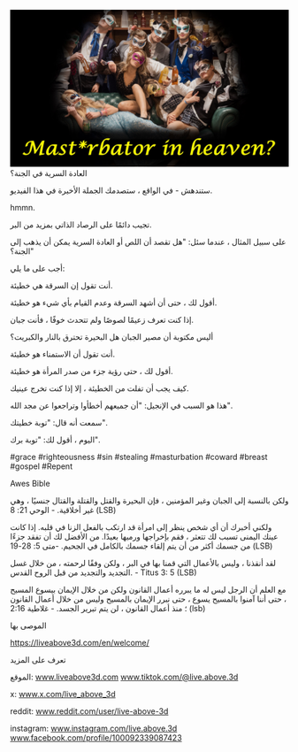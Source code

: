 ![Video cover image](../cover.jpg)
العادة السرية في الجنة؟

ستندهش - في الواقع ، ستصدمك الجملة الأخيرة في هذا الفيديو.

hmmn.

تجيب دائمًا على الرصاد ​​الذاتي بمزيد من البر.

على سبيل المثال ، عندما سئل: "هل تقصد أن اللص أو العادة السرية يمكن أن يذهب إلى الجنة؟"

أجب على ما يلي:

أنت تقول إن السرقة هي خطيئة.

أقول لك ، حتى أن أشهد السرقة وعدم القيام بأي شيء هو خطيئة.

إذا كنت تعرف زعيمًا لصوصًا ولم تتحدث خوفًا ، فأنت جبان.

أليس مكتوبة أن مصير الجبان هل البحيرة تحترق بالنار والكبريت؟

أنت تقول أن الاستمناء هو خطيئة.

أقول لك ، حتى رؤية جزء من صدر المرأة هو خطيئة.

كيف يجب أن تفلت من الخطيئة ، إلا إذا كنت تخرج عينيك.

هذا هو السبب في الإنجيل: "أن جميعهم أخطأوا وتراجعوا عن مجد الله".

سمعت أنه قال: "توبة خطيتك".

اليوم ، أقول لك: "توبة برك".


#grace #righteousness #sin #stealing #masturbation #coward #breast #gospel #Repent


Awes Bible

ولكن بالنسبة إلى الجبان وغير المؤمنين ، فإن البحيرة والقتل والقتلة والقتال جنسيًا ، وهي غير أخلاقية. - الوحي 21: 8 (LSB)

ولكني أخبرك أن أي شخص ينظر إلى امرأة قد ارتكب بالفعل الزنا في قلبه. إذا كانت عينك اليمنى تسبب لك تتعثر ، فقم بإخراجها ورميها بعيدًا. من الأفضل لك أن تفقد جزءًا من جسمك أكثر من أن يتم إلقاء جسمك بالكامل في الجحيم. -متى 5: 28-19 (LSB)

لقد أنقذنا ، وليس بالأعمال التي قمنا بها في البر ، ولكن وفقًا لرحمته ، من خلال غسل التجديد والتجديد من قبل الروح القدس. - Titus 3: 5 (LSB)

مع العلم أن الرجل ليس له ما يبرره أعمال القانون ولكن من خلال الإيمان بيسوع المسيح ، حتى أننا آمنوا بالمسيح يسوع ، حتى نبرر الإيمان بالمسيح وليس من خلال أعمال القانون ؛ منذ أعمال القانون ، لن يتم تبرير الجسد. - غلاطية 2:16 (lsb)


الموصى بها

https://liveabove3d.com/en/welcome/


تعرف على المزيد

الموقع: www.liveabove3d.com www.tiktok.com/@live.above.3d

x: www.x.com/live_above_3d

reddit: www.reddit.com/user/live-above-3d

instagram: www.instagram.com/live.above.3d www.facebook.com/profile/100092339087423


